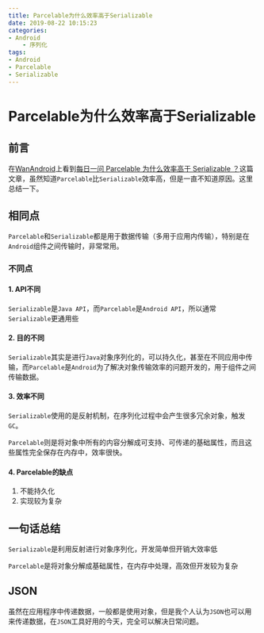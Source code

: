 ```yaml
---
title: Parcelable为什么效率高于Serializable
date: 2019-08-22 10:15:23
categories:
- Android
    - 序列化
tags:
- Android
- Parcelable
- Serializable
---
```


# Parcelable为什么效率高于Serializable

## 前言

在[WanAndroid](https://wanandroid.com/)上看到[每日一问 Parcelable 为什么效率高于 Serializable ？](https://www.wanandroid.com/wenda/show/9002)这篇文章，虽然知道`Parcelable`比`Serializable`效率高，但是一直不知道原因。这里总结一下。

## 相同点

`Parcelable`和`Serializable`都是用于数据传输（多用于应用内传输），特别是在`Android`组件之间传输时，非常常用。

### 不同点

#### 1. API不同
`Serializable`是`Java API`，而`Parcelable`是`Android API`，所以通常`Serializable`更通用些

#### 2. 目的不同

`Serializable`其实是进行`Java`对象序列化的，可以持久化，甚至在不同应用中传输，而`Parcelable`是`Android`为了解决对象传输效率的问题开发的，用于组件之间传输数据。

#### 3. 效率不同

`Serializable`使用的是反射机制，在序列化过程中会产生很多冗余对象，触发`GC`。

`Parcelable`则是将对象中所有的内容分解成可支持、可传递的基础属性，而且这些属性完全保存在内存中，效率很快。

#### 4. Parcelable的缺点

1. 不能持久化
2. 实现较为复杂

## 一句话总结

`Serializable`是利用反射进行对象序列化，开发简单但开销大效率低

`Parcelable`是将对象分解成基础属性，在内存中处理，高效但开发较为复杂


## JSON

虽然在应用程序中传递数据，一般都是使用对象，但是我个人认为`JSON`也可以用来传递数据，在`JSON`工具好用的今天，完全可以解决日常问题。